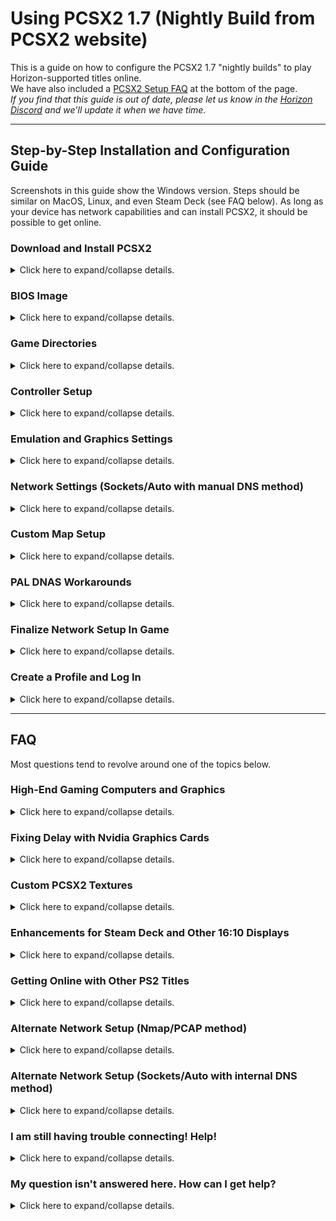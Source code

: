 # Using PCSX2 1.7 (Nightly Build from PCSX2 website)

This is a guide on how to configure the PCSX2 1.7 "nightly builds" to play Horizon-supported titles online.  
We have also included a [PCSX2 Setup FAQ](#faq) at the bottom of the page.  
_If you find that this guide is out of date, please let us know in the [Horizon Discord](https://discord.gg/horizonps) and we'll update it when we have time._  

---  

## Step-by-Step Installation and Configuration Guide

Screenshots in this guide show the Windows version. Steps should be similar on MacOS, Linux, and even Steam Deck (see FAQ below). As long as your device has network capabilities and can install PCSX2, it should be possible to get online.   

### Download and Install PCSX2
<details>
<summary>Click here to expand/collapse details.</summary>  
   
1. Download the "Latest Nightly" release of PCSX2 for your operating system from [the PCSX2 website](https://pcsx2.net/downloads/#nightly-anchor).  
   > If there are multiple versions available for your OS, check out the [detailed PCSX2 system requirements](https://pcsx2.net/docs/usage/setup/requirements).  
2. Unzip the file (use [7-zip](https://www.7-zip.org/) if needed), then move the files into the directory you would like to run PCSX2 from. This build does not have an installer file, so once you extract and move the files they are essentially "installed". See below for an example of what the "installed" folder looks like.

![img](/assets/pcsx2/Guide-2023Feb/pcsx2-2023Feb-folder.png)

3. If desired, pin the `pcsx2___.exe` file (the `.exe` file that is NOT named "updater") to your Desktop and/or Start Menu. Then open it. The first window of the Setup Wizard will appear.

4. Change language, theme, and automatic update settings as desired. Then click Next.

![img](/assets/pcsx2/Guide-2023Feb/pcsx2-setupwiz_language.png)
</details>

### BIOS Image
<details>
<summary>Click here to expand/collapse details.</summary>  

If using the Setup Wizard, the next screen will have the BIOS Image settings.  
(If not using the Setup Wizard, navigate to the Settings menu → BIOS within PCSX2).  

5. Select your BIOS, then select Next (or Close, if not in the Setup Wizard) to continue.
- If you have already set up a different version of PCSX2, you can use the same BIOS by clicking the "Browse..." button and navigating to your existing BIOS folder. Or you can copy the BIOS files into the default folder specified.  
- If you haven’t used PCSX2 yet, you will have to obtain the BIOS from your PS2 - see the instructions [here](https://pcsx2.net/docs/usage/setup/gather). Then either move the files into the default folder specified, or use the "Browse..." button to select the folder the files are in. A single BIOS will likely consist of *several actual files*, similar to what is shown in the first image below.  
- Once you have a valid BIOS folder selected, the BIOS will show up in the "BIOS Selection" list *as one selection*, similar to what is shown in the second image below.

![img](/assets/pcsx2/Guide-2023Feb/pcsx2-2023Feb-settings-biosfiles.png)

![img](/assets/pcsx2/Guide-2023Feb/pcsx2-2023Feb-settings_bios.png)
</details>

### Game Directories
<details>
<summary>Click here to expand/collapse details.</summary>  

If using the Setup Wizard, the next screen will have the Game Directories settings.  
(If not using the Setup Wizard, from the main window of PCSX2 select the "Add Game Directory..." button).  
   
6. Obtain your ISO for UYA/R&C 3 or Deadlocked/Gladiator (if you have not already done so). Then, click "Add" and browse to the folder that you saved the ISO(s) in. Select Next (or Close, if not in the Setup Wizard) to continue.
</details>

### Controller Setup
<details>
<summary>Click here to expand/collapse details.</summary>  

If using the Setup Wizard, the next screen will have the controller setup.  
(If not using the Setup Wizard, navigate to the Settings menu → Controllers within PCSX2).  

7. Map your controller, then click Next (or Close, if not in the Setup Wizard) to continue.
8. If using the setup wizard, select Finish on the final window to complete the wizard and bring up PCSX2's main window.
</details>

### Emulation and Graphics Settings
<details>
<summary>Click here to expand/collapse details.</summary>  
After completing the Setup Wizard, there are still several more steps required to play online.

9. Go to Settings → Emulation and adjust as shown below.

![img](/assets/pcsx2/Guide-2023Feb/pcsx2-2023Feb-settings_emulation_v5.png)

10. Go to Settings → Graphics and adjust as follows.  
   a) The Renderer and Adapter drop downs are machine dependent. In general, for the Adapter drop down choose your graphics card.  
   b) Set up the "Display" tab as shown in the first image below.  
   c) Set up the "Rendering" tab as shown in the second image below.  
   d) The other tabs within the Graphics settings can be left as is.  
> Note that the graphics settings shown are intended to be a baseline that will provide smooth gameplay on mid-range machines. If you have a high-end gaming computer and/or would like to maximize the visual appearance of the games, please [check the FAQ below](/getting-online/pcsx2/1.7Nightly.md#faq).  

![img](/assets/pcsx2/Guide-2023Feb/pcsx2-2023Feb-settings_graphics_display_v2.png)

![img](/assets/pcsx2/Guide-2023Feb/pcsx2-2023Feb-settings_graphics_rendering.png)
</details>

### Network Settings (Sockets/Auto with manual DNS method)
<details>
<summary>Click here to expand/collapse details.</summary>  

This is the simplest PCSX2 network setup configuration. If it isn't working, [check the FAQ below](/getting-online/pcsx2/1.7Nightly.md#faq) for alternate configurations.

11. Go to Settings → Network & HDD and configure as follows:  
   a) Check the "Enabled" box under Ethernet.  
   b) Set the Ethernet Device Type to "Sockets".  
   c) Set the Ethernet Device to "Auto".   
   The resulting Network & HDD screen should look something like what is shown below.  

![img](/assets/pcsx2/Guide-2023Feb/pcsx2-2023Feb-settings_network_sockets.png)
</details>

### Custom Map Setup
<details>
<summary>Click here to expand/collapse details.</summary>  
   
Our community members often play on the custom maps created by Horizon staff and community members for both [Ratchet & Clank: Up Your Arsenal (NTSC-U/C) / Ratchet & Clank 3 (PAL)](/up-your-arsenal/CMAPS.md) and [Ratchet: Deadlocked (NTSC-U/C)](/deadlocked/CMAPS.md) (_unfortunately, custom maps are not currently available for Ratchet: Gladiator (PAL)_). We strongly recommend setting up custom maps now (using either the written steps below, or our [video guide](https://www.youtube.com/watch?v=ND61nvDr0bM&t=320s)) so that you are not left out of an event later because you don't have them ready to go!  

12. Visit the [Horizon website](https://rac-horizon.com/) and find the correct custom map download(s) for your game(s)/region.  
13. Extract the contents of the downloaded zip file(s) into the same folder you selected for your ISOs above.  
  - Verify that the ISO folder has all of your ISOs, plus a subfolder called "uya" (for UYA/R&C 3) and/or "dl" (for DL).  
  - Inside of those subfolder(s) should be a bunch of map files.
  - In the root folder alongside your ISOs there will also be a readme .txt file and some scripts that you can use to update the maps (check the readme or video guide for detailed update script instructions).  
14. In PCSX2, go to Settings → Emulation and verify that the "Enable Host Filesystem" option is enabled.  
</details>

### PAL DNAS Workarounds 
<details>
<summary>Click here to expand/collapse details.</summary>  

**This section only applies if you have a PAL version of the game/ISO. It can be ignored if you have an NTSC-U/C version of the game/ISO.**

15.  Download the DNAS patcher tool from [this webpage](https://www.psx-place.com/threads/dnas-net-patcher.22813/) ("DNAS_PATCHER18.7z" has been verified to work). Then extract it with 7-zip and follow the instructions on the webpage to run it on your Ratchet & Clank 3 and/or Gladiator PAL ISO(s).  
    > If the DNAS patcher tool is unavailable or is not working for some reason, you can also download the files [here (R&C3)](/assets/cheats/17125698.pnach) and [here (Gladiator)](/assets/cheats/D697D204.pnach) (click the three dots near the upper right corner of the page, then "Download") and place it into the cheats folder of your PCSX2 installation. Then, in PCSX2 navigate to Settings → Emulation → Enable Cheats. This should accomplish the same purpose.  
</details>

### Finalize Network Setup In Game
<details>
<summary>Click here to expand/collapse details.</summary>  
   
16. Start the game, navigate to Multiplayer → Online Play, and click Square to access the network setup tool. Click "Add Setting" and run through the steps to create a new network configuration.  
   a) For "Are a user ID and password required to access your provider?" select "Not Required."  
   b) For "Set the IP address automatically?" select Auto.  
   c) For "Set the DNS server address automatically?" select **Manual.**   
   d) On the next screen, enter one of the following DNS addresses:  
      - The Horizon DNS listed in our `#how-to-play` channel will only work for UYA and DL, but is maintained by us.  
      - Cristian's DNS (as listed in the [PS2 Online Discord](https://discord.com/invite/zE79nWT)) will work for many PS2 titles.  
      - 1UP/K3rber0s' DNS (as listed in the [PS Rewired Discord](https://discord.gg/VfeuF6ZWVb)) will work for many PS2 titles.  

   > Note that it is possible to create up to four network setup configurations using the in-game tool, each with a different DNS address. Many community members have multiple configurations set up so that they can easily switch between them.  

17. Save and exit the Network Setup tool, and navigate back to the multiplayer screen. Click Online Play again and connect to the network using the network configuration you just created.
</details>

### Create a Profile and Log In
<details>
<summary>Click here to expand/collapse details.</summary>  
   
18. From the profile selection/login screen, create a profile if needed.  
   - For the "Save Password" option, choose Yes and type in a password. You will not need to remember this password unless your memory card data gets corrupted, but saving the password means that you will not have to enter it each time you want to log in. You will also need to know your password if you later decide that you want to access your account from a different device (e.g. a PS2). We recommend choosing a strong password like you would with any other online platform.
   - For PAL users, choose the "Europe" region.

19. Save your profile and log in.
</details>

---  

## FAQ

Most questions tend to revolve around one of the topics below.  

### High-End Gaming Computers and Graphics  
<details>
<summary>Click here to expand/collapse details.</summary>  
   
If you have a high-end gaming computer, and/or would like to maximize the visual appearance of the games, check out these tips!

#### Global Graphics Settings
   
Here are a few things to try in the Settings → Graphics window.  
- In the "Rendering" tab, you can try increasing the "Internal Resolution" beyond 720p - but note that this may cause frame lag in-game.  
- Automatic/Vulkan is the preferred renderer, and Direct3D11 may help you get higher speed.  
- Anisotropic filtering is not necessary but causes next to no speed penalty (on fast computers).  
- If you are using 4x Native or higher resolution, try changing the "Bilinear Filtering" setting on the "Display" tab to "Bilinear (Sharp)".  

#### Game-Specific Settings
   
Settings can also be customized for each individual ISO/title in your PCSX2 game library (example image below). This allows you to experiment and optimize performance for each one. To access the settings for a specific game, right-click on it in the main PCSX2 window list and select "Properties". Then, select the desired tab in the sidebar.  
- "Graphics" tab: On most modern monitors, both UYA/R&C 3 and Deadlocked/Gladiator will look better in 16:9 aspect ratio so you can set that here.  
- "Patches" tab: Enable the "Widescreen 16:9" patch.
- "Emulation" tab: You can change the EE Cycle Rate to 180% for better in-game performance.
- For UYA/R&C 3 specifically, there is a 16:9 patch that isn't in PCSX2's archive (as of this writing). To use 16:9 here, you can boot the PS2 BIOS, go to its configuration, and set the aspect ratio to "Full". This will allow both UYA/R & C 3 and Deadlocked/Gladiator to boot with their built in 16:9 enabled.  

![img](/assets/pcsx2/Guide-2023Feb/pcsx2-2023Feb-settings_graphics_display_gamespecific.png)

</details>  

### Fixing Delay with Nvidia Graphics Cards
<details>
<summary>Click here to expand/collapse details.</summary>  
   
If you are using an Nvidia GPU and are experiencing delay in-game, try these steps to configure your GPU for PCSX2.  
1. Open the Nvidia Control Panel application on your PC. It can be opened by right-clicking in an open area on your desktop, or from the Start Menu.  
2. In the application, find the "Manage 3D Settings" section and the "Program Settings" tab. Click on the "Add" button next to the "Select a program to customize" drop down menu.  
3. Find the PCSX2 application (typically "pcsx2-qtx64-avx2.exe") in the list. If it is not in the list, click the "Browse" button at the bottom and find the executable file in the folder that you installed PCSX2 into.  

![img](/assets/pcsx2/nvidia_01SelectPCSX2.png)

4. In the "Specify the settings for this program" section, scroll down to find "Low Latency Mode" in the list. Change the setting for this to "Ultra."  

![img](/assets/pcsx2/nvidia_02LowLatencyMode.png)
 
5. Scroll down a bit further to find "Power Management Mode". Change the setting to "Prefer maximum performance." Restart PCSX2 for the settings to take effect.

![img](/assets/pcsx2/nvidia_03PowerManagementMode.png)

</details>  

### Custom PCSX2 Textures 
<details>
<summary>Click here to expand/collapse details.</summary>  
   
Users have created various custom textures for PCSX2. Some textures are upscaled UI textures that allow in-game text and objects like weapon icons to appear in higher resolution. For UYA/R & C 3, community members have also created custom map and skin textures which are explained more [here](/up-your-arsenal/textures.md).

#### Texture Setup

Some set up is required to use the texture packs. There are some initial setup steps that only have to be performed once, and "as-needed" setup to add and remove the chosen textures.  

[Click here](https://www.youtube.com/watch?v=DeIxdx_K-Bg) for a video tutorial showing the UYA/R&C 3 custom textures, or read on for written directions.  

##### First Time Setup
This section only needs to be done once.  
1. In your PCSX2 installation folder, create a subfolder called "textures" if it does not already exist.  
2. Depending on your ISO, within the textures folder create a subfolder named the following. This will match the game code of your ISO on the PCSX2 home screen.  
   NTSC-U/C Up Your Arsenal ISO: "SCUS-97353" (without the quotes).  
   PAL Ratchet & Clank 3 ISO: "SCES-52456" (without the quotes).  
   NTSC-U/C Deadlocked ISO: "SCUS-97465" (without the quotes).  
3. Within the folder created in step 2, create a subfolder called "replacements".  
4. Within PCSX2, navigate to Settings -> Graphics -> Texture Replacement tab.  
5. In the "Search Directory" field, set the folder path to [your PCSX2 installation folder]\textures.  
6. In the "Options" section, enable the "Load Textures" setting.  
7. For UYA/R&C 3 custom textures: Still within the Graphics settings, navigate to the Rendering tab.  
8. For UYA/R&C 3 custom textures: In the "Mipmapping" field, select "Basic (Generated Mipmaps)".  

##### Adding Textures
This section should be done as needed.  
1. Download and extract the desired texture files. You may need a tool like 7-zip to extract .rar files.  
2. Locate the folder that contains the textures you want to use. Copy or move the entire folder into the "replacements" folder that was previously created. The textures will still work if some of the image files are in subfolders (as they are organized in the download).  
3. If any existing textures will conflict with the new ones you just copied in, move them out of the "replacements" folder or delete them. The following rules apply for conflicts:  
  a) You can use one mod per map feature. For example, there should only be one mod for Bakisi Isles water in use at a time.  
  b) You can use one mod per weapon.  
  c) You can use one mod per skin per team color (so up to 8 skin mods in total, if each one is for a different color).  
  Conflicting textures will cause glitchy overlapping or weird visuals.  

#### Texture Pack Downloads
   
Here are links to downloads of various texture packs. Note: Some download links are external to our wiki - if you find that a link is broken, please let a Horizon staff member know on our Discord!  
- [Upscaled UI Textures for both multiplayer and single player Up Your Arsenal/Ratchet & Clank 3](https://gbatemp.net/threads/ratchet-clank-up-your-arsenal-texture-pack-scus-97353.631588/) - Download from the link in the first post. All credit for these textures as listed in the post.  
- [Upscaled UI Textures for UYA/R&C 3 Multiplayer Only](https://drive.google.com/file/d/14gpFeY_jzWzliAtFFWBgs4YnpNV9tL7-/view?usp=sharing) - Community members @pavo9001 and @bubblegum3390 took the above texture packs and optimized them for multiplayer by deleting unnecessary SP textures and adding some of their own.  
- [Other Custom Map Textures for UYA](/up-your-arsenal/textures.md) - See our special documentation of these custom textures by Horizon community members that allow players to select a whole new look and feel of various UYA maps and features.  
- [Upscaled UI Textures for Deadlocked Multiplayer](https://drive.google.com/file/d/1E2PMZdb0rKiLSl6askDWCkmqsAcHFrQv/view?usp=sharing) - @pavo9001 created these HQ text textures for Deadlocked.  

</details>  

### Enhancements for Steam Deck and Other 16:10 Displays
<details>
<summary>Click here to expand/collapse details.</summary>  
   
We have several community members who have played online using a Steam Deck! Most of the same steps apply for getting online. A couple of additional notes:  
- For network configuration, you MUST set up using the Sockets/Auto method. The Nmap/PCAP method will not work.  
- @pavo9001 created [16:10 Patches and Textures for UYA/R&C 3 and Deadlocked](https://drive.google.com/drive/folders/1yOrM6TDuUvbYosSMTlPXrsbG3ciwzzjp?usp=sharing). To use the patches, see the readme .txt file in the download. To use the textures, see the relevant FAQ on this page. We recommend using these for an optimal 16:10 experience. However, they will result in a squashed picture on normal 16:9 monitors.  

</details>  

### Getting Online with Other PS2 Titles
<details>
<summary>Click here to expand/collapse details.</summary>  
   
Do the step-by-step instructions above also work for other PS2 titles besides the ones that Horizon supports? **Mostly, to the best of our knowledge! But read on.** Although Horizon staff cannot provide detailed technical support/documentation for other PS2 titles, we play them ourselves and we realize that this guide may be useful to others in the PS2 revival community. In practice, most of the same steps above should apply for getting online with any PS2 title that has been revived. The main difference will lie in the network setup.  
Network setup happens in a few different places:  
- PCSX2's Settings → Network & HDD window,  
- The in-game Network Setup tool, and...  
- Various mods and hacks such as DNAS Bypass, etc. (not required for all titles)  

For some titles, the Sockets/Auto method shown above (or Nmap/PCAP method shown below) and either Cristian's or 1UP/K3rber0s' DNS will work without any further steps. For others, extra steps are required. Requirements can vary on a game-by-game basis. Here are some helpful resources for checking the requirements of each title:  
- [Official List of all PS2 Online Games](https://docs.google.com/spreadsheets/d/1bbxOGm4dPxZ4Vbzyu3XxBnZmuPx3Ue-cPqBeTxtnvkQ/edit#gid=0) - Includes some setup-related information for each game.  
- [PS2 Online Discord](https://discord.com/invite/zE79nWT) - Includes a channel for each game. Check the pinned messages for setup requirements.  
- [PS Rewired Discord](https://discord.gg/VfeuF6ZWVb) - Includes a channel for each game that has been revived by 1UP and K3rber0s.  

</details>  

### Alternate Network Setup (Nmap/PCAP method)
<details>
<summary>Click here to expand/collapse details.</summary>  
   
If the Sockets/Auto method for network setup detailed above isn't working, you may want to try this alternate setup.  

First, visit [this link](https://nmap.org/download) and find the "Latest stable release" of Nmap for your operating system. Download and install it.  

Then, in PCSX2 go to Settings → Network & HDD and configure as follows:  
- Check the "Enabled" box under Ethernet.  
- For Wired/Ethernet connections, set up as shown on the left side of the image below. The selected Ethernet device should include "Ethernet" in the name. If there are multiple and one isn't working, try a different one.  
- For Wireless/WiFi connections, set up as shown on the right side of the image below. The selected Ethernet device should include "WiFi" in the name. If there are multiple and one isn't working, try a different one. To get the "PS2 Address" pointed out by the blue arrow, run Command Prompt’s ipconfig tool (or equivalent). Enter in your IPv4 address from your ipconfig output, but change the last digit. For example, if your IP address ends in 142 change it to 143. The reason for this is so that the PS2 is assigned a different address than other devices connected to your network. If possible, check your router setup page to see all IP addresses using your network.

For the in-game Network Setup tool, the DNS can remain the same as the Sockets/Auto method (i.e. either the Horizon DNS, Cristian's DNS, or 1UP/K3rber0s' DNS).  

![img](/assets/pcsx2/Guide-2023Feb/pcsx2-2023Feb-settings_network_alt.png)

</details>  

### Alternate Network Setup (Sockets/Auto with internal DNS method)
<details>
<summary>Click here to expand/collapse details.</summary>  
   
If NEITHER the "Sockets/Auto with manual DNS" or "Nmap/PCAP" methods are working, there is a third network setup method you can try. **This method may work for Horizon-supported titles only.**  

First, download [this file](/assets/cheats/hosts.ini) (click on the three dots near the upper right corner of the screen, then select the Download option from the list). Save the file somewhere locally on your computer.  

Then, open PCSX2 and navigate to Settings → Network & HDD. Verify that the "Ethernet" check box is enabled, the "Ethernet Device Type" is set to "Sockets", and the "Ethernet Device" is set to "Auto".  

Then, further down the same window next to "DNS1 Address" change the drop down selection to "Internal" (as seen on the left side of the screenshot below).  

Then, click on the "Internal DNS" tab under the Ethernet Device selection. Click the "Import" button and navigate to the hosts.ini file that you saved. Click OK on the next window to add all of the hosts in the file. When complete, your window will look like the right side of the screenshot below.  

Finally, boot up the game and create a new network configuration. **Unlike the other network setup methods described above, do NOT enter in a manual DNS address with this method. Leave all of the automatic/default options.**

![img](/assets/pcsx2/Guide-2023Feb/pcsx2-2023Feb-settings_network_autointernaldns.png)

</details>  

### I am still having trouble connecting! Help!
<details>
<summary>Click here to expand/collapse details.</summary>  
   
_First, please note that you will always need to reboot the game after changing PCSX2 settings, for the changes to take effect._  
Issues can happen in one of several places, as listed below:  

#### a) **Cannot load the main Multiplayer menu, or other issues even getting that far**
We have seen a few users who were running into odd issues like this. For a couple of them, the common thread was that they were trying to use an old BIOS. Try a different BIOS that is newer (v2.20 or later seems to provide good results). The BIOS version is shown on the BIOS selection settings screen in PCSX2.  

#### b) **Cannot select "Online Play" in main Multiplayer menu**
Please verify that you checked the "Enabled" box in PCSX2's Network and HDD settings. If trying to use the Nmap/PCAP method, make sure that you installed Nmap correctly.  

#### c) **Timeout/error message on "Connecting to Network" screen**
This is usually caused by an incorrect "Ethernet Device" selection in PCSX2's Network and HDD settings. Please revisit the network setup section above and carefully review the steps and screenshots. You should be able to visit your computer's network settings to match up device names with what is shown in the PCSX2 drop down list.  

#### d) **Timeout/error message on DNAS Authentication screen**
This is usually caused by an incorrect "Ethernet Device Type" selection in PCSX2's Network and HDD settings. Please revisit the network setup section above and carefully review the steps and screenshots. PCAP Switched is not the same as PCAP Bridged!  

#### e) **Error message on profile selection/login screen**
This has a wide variety of causes. Every once in a while our servers are down, so double check with us that they are online. Sometimes, the connection is also blocked by your firewall or ISP. Ask us in our `#tech-support` channel and we can try to help.  

#### Some other things that you can try:  
   - If the "Sockets/Auto with manual DNS" method is not working, try the "Nmap/PCAP" method - or vice versa. If neither is working, try the "Sockets/Auto with internal DNS" method.  
   - If you are trying to get online with a WiFi connection, try using a wired Ethernet connection instead if possible. Even if you can only use Ethernet temporarily, the ability (or lack thereof) to get online that way can help rule out certain causes of the issue.  
   - If you are using a PAL ISO, try an NTSC-U/C ISO if possible.  

#### If none of this works, don't get discouraged!
This is the single most common problem that new PCSX2 users have. We have several Horizon staff and community members in the [Discord server](https://discord.gg/horizonps) that are vey knowledgeable and may still be able to help. Please don't hesitate to ask us in the `#tech-support` channel of the Discord. Be sure to specify exactly where your issue is popping up (i.e. a, b, c, d, or e above). Screenshots of your PCSX2 Network & HDD Settings screen are very helpful, as are DNAS error numbers if that is where it is failing. Sometimes we can even hop in one of the voice channels to help you in real time.  

</details>  

### My question isn't answered here. How can I get help?
<details>
<summary>Click here to expand/collapse details.</summary>  
   
Please use the `#tech-support` channel in the [Horizon Discord server](https://discord.gg/horizonps). Please keep the following items in mind when asking questions:  
- Please be patient. Horizon staff and community members are unpaid volunteers who have jobs and other obligations. It might take a few hours for someone to respond to your message. The first person who sees your message may not be the best suited to help with your specific issue.  
- Horizon staff cannot provide specific support for games other than [the Ratchet and Clank titles that Horizon supports](/getting-online).

</details>  
